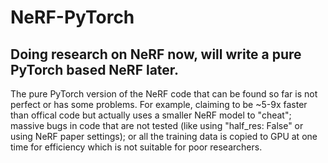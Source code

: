 # NeRF-PyTorch

## Doing research on NeRF now, will write a pure PyTorch based NeRF later.
The pure PyTorch version of the NeRF code that can be found so far is not perfect or has some problems. For example, claiming to be ~5-9x faster than offical code but actually uses a smaller NeRF model to "cheat"; massive bugs in code that are not tested (like using "half_res: False" or using NeRF paper settings); or all the training data is copied to GPU at one time for efficiency which is not suitable for poor researchers.
